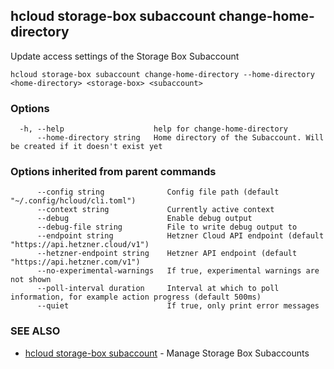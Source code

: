 ## hcloud storage-box subaccount change-home-directory

Update access settings of the Storage Box Subaccount

```
hcloud storage-box subaccount change-home-directory --home-directory <home-directory> <storage-box> <subaccount>
```

### Options

```
  -h, --help                    help for change-home-directory
      --home-directory string   Home directory of the Subaccount. Will be created if it doesn't exist yet
```

### Options inherited from parent commands

```
      --config string              Config file path (default "~/.config/hcloud/cli.toml")
      --context string             Currently active context
      --debug                      Enable debug output
      --debug-file string          File to write debug output to
      --endpoint string            Hetzner Cloud API endpoint (default "https://api.hetzner.cloud/v1")
      --hetzner-endpoint string    Hetzner API endpoint (default "https://api.hetzner.com/v1")
      --no-experimental-warnings   If true, experimental warnings are not shown
      --poll-interval duration     Interval at which to poll information, for example action progress (default 500ms)
      --quiet                      If true, only print error messages
```

### SEE ALSO

* [hcloud storage-box subaccount](hcloud_storage-box_subaccount.md)	 - Manage Storage Box Subaccounts
